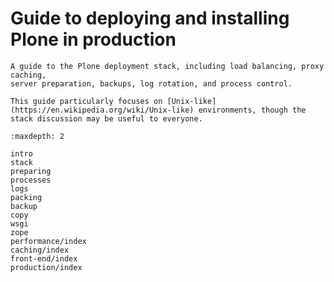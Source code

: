 # Guide to deploying and installing Plone in production

```{admonition} Description
A guide to the Plone deployment stack, including load balancing, proxy caching,
server preparation, backups, log rotation, and process control.

This guide particularly focuses on [Unix-like](https://en.wikipedia.org/wiki/Unix-like) environments, though the stack discussion may be useful to everyone.
```

```{toctree}
:maxdepth: 2

intro
stack
preparing
processes
logs
packing
backup
copy
wsgi
zope
performance/index
caching/index
front-end/index
production/index
```

